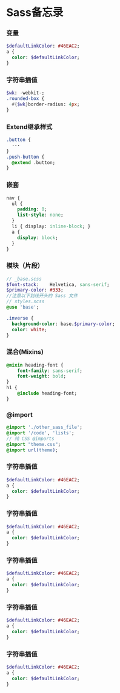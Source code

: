 # Sass备忘录

<ArticleMetadata />

### 变量
```sass
$defaultLinkColor: #46EAC2;
a {
  color: $defaultLinkColor;
}
```
### 字符串插值
```sass
$wk: -webkit-;
.rounded-box {
  #{$wk}border-radius: 4px;
}
```
### Extend继承样式
```sass
.button {
  ···
}
.push-button {
  @extend .button;
}
```
### 嵌套
```sass
nav {
  ul {
    padding: 0;
    list-style: none;
  }
  li { display: inline-block; }
  a {
    display: block;
  }
}
```
### 模块（片段）
```sass
// _base.scss
$font-stack:    Helvetica, sans-serif;
$primary-color: #333;
//注意以下划线开头的 Sass 文件
// styles.scss
@use 'base';

.inverse {
  background-color: base.$primary-color;
  color: white;
}
```
### 混合(Mixins)
```sass
@mixin heading-font {
    font-family: sans-serif;
    font-weight: bold;
}
h1 {
    @include heading-font;
}
```
### @import
```sass
@import './other_sass_file';
@import '/code', 'lists';
// 纯 CSS @imports
@import "theme.css";
@import url(theme);
```
### 字符串插值
```sass
$defaultLinkColor: #46EAC2;
a {
  color: $defaultLinkColor;
}
```
### 字符串插值
```sass
$defaultLinkColor: #46EAC2;
a {
  color: $defaultLinkColor;
}
```
### 字符串插值
```sass
$defaultLinkColor: #46EAC2;
a {
  color: $defaultLinkColor;
}
```
### 字符串插值
```sass
$defaultLinkColor: #46EAC2;
a {
  color: $defaultLinkColor;
}
```
### 字符串插值
```sass
$defaultLinkColor: #46EAC2;
a {
  color: $defaultLinkColor;
}
```